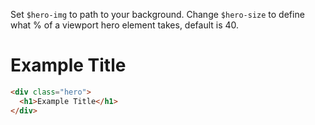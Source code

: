 Set `$hero-img` to path to your background. Change `$hero-size` to define
what % of a viewport hero element takes, default is 40.

<div class="example">
  <div class="hero">
    <h1>Example Title</h1>
  </div>
</div>

```html
<div class="hero">
  <h1>Example Title</h1>
</div>
```

